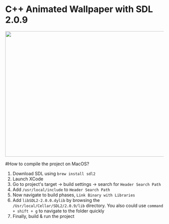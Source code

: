 # C++ Animated Wallpaper with SDL 2.0.9

<!-- ![Demo CountPages alpha](https://github.com/iDuckDark/CPP-Animated-Wallpaper/blob/master/wallpaper.gif) -->

<p align="center">
  
<img src="https://github.com/iDuckDark/CPP-Animated-Wallpaper/blob/master/wallpaper.gif" width="600" height="400" />

</p>


#How to compile the project on MacOS?

1. Download SDL using ```brew install sdl2```
2. Launch XCode
3. Go to project's target -> build settings -> search for ```Header Search Path```
4. Add ```/usr/local/include``` to ```Header Search Path```
5. Now navigate to build phases, ```Link Binary with Libraries```
6. Add ```libSDL2-2.0.0.dylib``` by browsing the ```/Usr/local/Cellar/SDL2/2.0.9/lib``` directory. You also could use ```command + shift + g``` to navigate to the folder quickly
7. Finally, build & run the project
